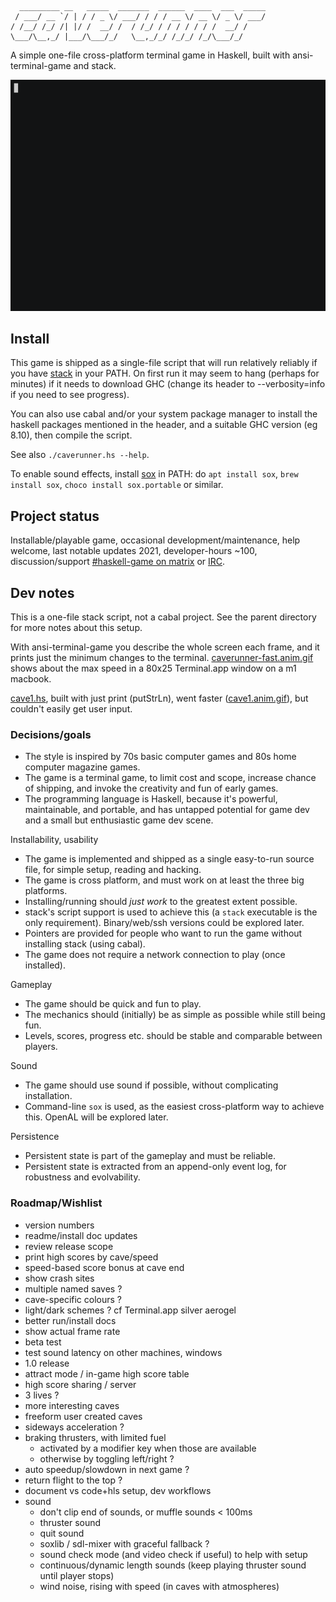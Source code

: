 ```
  _________ __   _____  _______  ______  ____  ___  _____
 / ___/ __ `/ | / / _ \/ ___/ / / / __ \/ __ \/ _ \/ ___/
/ /__/ /_/ /| |/ /  __/ /  / /_/ / / / / / / /  __/ /
\___/\__,_/ |___/\___/_/   \__,_/_/ /_/_/ /_/\___/_/
```

A simple one-file cross-platform terminal game in Haskell, built with ansi-terminal-game and stack.

![screencast](caverunner.anim.gif)

## Install

This game is shipped as a single-file script that will run relatively reliably
if you have [stack](https://www.fpcomplete.com/haskell/get-started) in
your PATH. On first run it may seem to hang (perhaps for minutes) if
it needs to download GHC (change its header to --verbosity=info if you
need to see progress).

You can also use cabal and/or your system package manager to install
the haskell packages mentioned in the header, and a suitable GHC
version (eg 8.10), then compile the script.

See also `./caverunner.hs --help`.

To enable sound effects, install [sox](https://sox.sourceforge.net) in PATH:
do `apt install sox`, `brew install sox`, `choco install sox.portable` or similar.

## Project status

Installable/playable game,
occasional development/maintenance,
help welcome,
last notable updates 2021,
developer-hours ~100,
discussion/support [#haskell-game on matrix](https://matrix.to/#/#haskell-game:matrix.org) or [IRC](https://web.libera.chat/#haskell-game).

## Dev notes

This is a one-file stack script, not a cabal project.
See the parent directory for more notes about this setup.

With ansi-terminal-game you describe the whole screen each frame,
and it prints just the minimum changes to the terminal.
[caverunner-fast.anim.gif](caverunner-fast.anim.gif)
shows about the max speed in a 80x25 Terminal.app window on a m1 macbook.

[cave1.hs](old/cave1.hs), built with just print (putStrLn),
went faster ([cave1.anim.gif](old/cave1.anim.gif)),
but couldn't easily get user input.

### Decisions/goals

- The style is inspired by 70s basic computer games and 80s home computer magazine games.
- The game is a terminal game, to limit cost and scope, increase chance of shipping, and invoke the creativity and fun of early games.
- The programming language is Haskell, because it's powerful, maintainable, and portable, 
  and has untapped potential for game dev and a small but enthusiastic game dev scene.

Installability, usability

- The game is implemented and shipped as a single easy-to-run source file, for simple setup, reading and hacking.
- The game is cross platform, and must work on at least the three big platforms.
- Installing/running should *just work* to the greatest extent possible.
- stack's script support is used to achieve this (a `stack` executable is the only requirement). Binary/web/ssh versions could be explored later.
- Pointers are provided for people who want to run the game without installing stack (using cabal).
- The game does not require a network connection to play (once installed).

Gameplay

- The game should be quick and fun to play.
- The mechanics should (initially) be as simple as possible while still being fun.
- Levels, scores, progress etc. should be stable and comparable between players.

Sound

- The game should use sound if possible, without complicating installation.
- Command-line `sox` is used, as the easiest cross-platform way to achieve this. OpenAL will be explored later.

Persistence

- Persistent state is part of the gameplay and must be reliable.
- Persistent state is extracted from an append-only event log, for robustness and evolvability.


### Roadmap/Wishlist

- version numbers
- readme/install doc updates
- review release scope
- print high scores by cave/speed
- speed-based score bonus at cave end
- show crash sites
- multiple named saves ?
- cave-specific colours ?
- light/dark schemes ? cf Terminal.app silver aerogel
- better run/install docs
- show actual frame rate
- beta test
- test sound latency on other machines, windows
- 1.0 release
- attract mode / in-game high score table
- high score sharing / server
- 3 lives ?
- more interesting caves
- freeform user created caves
- sideways acceleration ?
- braking thrusters, with limited fuel
  - activated by a modifier key when those are available
  - otherwise by toggling left/right ?
- auto speedup/slowdown in next game ?
- return flight to the top ?
- document vs code+hls setup, dev workflows
- sound
  - don't clip end of sounds, or muffle sounds < 100ms
  - thruster sound
  - quit sound
  - soxlib / sdl-mixer with graceful fallback ?
  - sound check mode (and video check if useful) to help with setup
  - continuous/dynamic length sounds (keep playing thruster sound until player stops)
  - wind noise, rising with speed (in caves with atmospheres)
